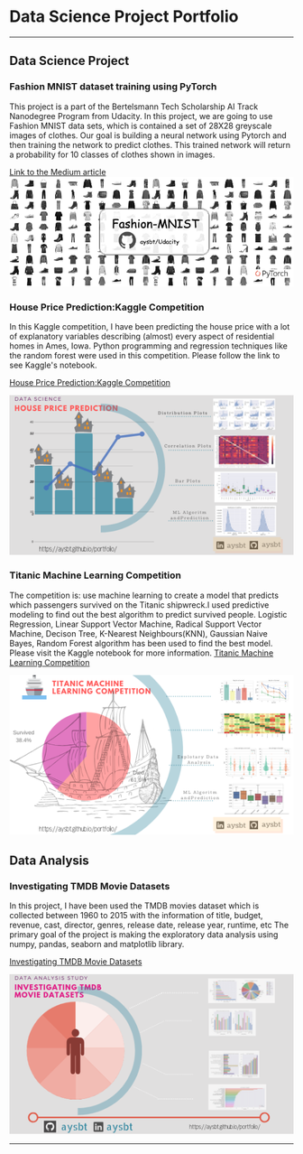 # Data Science Project Portfolio

---

## Data Science Project

### Fashion MNIST dataset training using PyTorch

This project is a part of the Bertelsmann Tech Scholarship AI Track Nanodegree Program from Udacity. In this project, we are going to use Fashion MNIST data sets, which is contained a set of 28X28 greyscale images of clothes. Our goal is building a neural network using Pytorch and then training the network to predict clothes. This trained network will return a probability for 10 classes of clothes shown in images.

[Link to the Medium article](https://medium.com/@aaysbt/fashion-mnist-data-training-using-pytorch-7f6ad71e96f4)
<img src="images/pytorch.png">

### House Price Prediction:Kaggle Competition
In this Kaggle competition, I have been predicting the house price with a lot of explanatory variables describing (almost) every aspect of residential homes in Ames, Iowa. Python programming and regression techniques like the random forest were used in this competition. Please follow the link to see Kaggle's notebook. 

[House Price Prediction:Kaggle Competition](https://www.kaggle.com/aaysbt/house-price-11-eda-model-predictions)

<img src="images/ds_hp.png?raw=true"/>


### Titanic Machine Learning Competition
The competition is: use machine learning to create a model that predicts which passengers survived on the Titanic shipwreck.I used predictive modeling to find out the best algorithm to predict survived people. Logistic Regression, Linear Support Vector Machine, Radical Support Vector Machine, Decison Tree, K-Nearest Neighbours(KNN), Gaussian Naive Bayes, Random Forest algorithm has been used to find the best model. Please visit the Kaggle notebook for more information.
[Titanic Machine Learning Competition](https://www.kaggle.com/aaysbt/titanic-datasets-eda-fe-dc-model-predictions)

<img src="images/titanic.png?raw=true"/>


## Data Analysis 
### Investigating TMDB Movie Datasets
In this project, I have been used the TMDB movies dataset which is collected between 1960 to 2015 with the information of title, budget, revenue, cast, director, genres, release date, release year, runtime, etc The primary goal of the project is making the exploratory data analysis using numpy, pandas, seaborn and matplotlib library. 

[Investigating TMDB Movie Datasets](https://medium.com/my-data-camp-journey/investigating-tmdb-movie-datasets-4ee04c263915)

<img src="images/Data_Analysis_Study.png?raw=true"/>

---
<p style="font-size:11px">
<!-- Remove above link if you don't want to attibute -->
